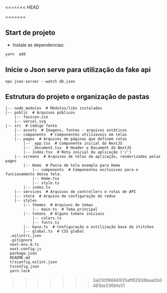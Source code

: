 <<<<<<< HEAD

=======

## Start de projeto

- Instale as dependencias:

```zsh
yarn  add

```

## Inicie o Json serve para utilização da fake api


```
npx json-server --watch db.json

```


## Estrutura do projeto e organização de pastas

```
|-- node_modules  # Módulos/libs instalados
|-- public  # Arquivos públicos
    |-- favicon.ico
    |-- vercel.svg
|-- src  # Código fonte
    |-- assets  # Imagens, fontes - arquivos estáticos
    |-- components  # Componentes utilizaveis em telas
    |-- pages  # Arquivos de páginas que definem rotas
        |-- _app.tsx  # Componente inicial do NextJS
        |-- _document.tsx  # Header e Document do NextJS
        |-- index.tsx  # Rota inicial da aplicação ('/')
    |-- screens  # Arquivos de telas da aplicação, renderizados pelas pages
        |-- Home  # Pasta de tela exemplo para Home
            |-- components  # Componentes exclusivos para o funcionamento dessa tela.
            |-- Home.tsx
            |-- style.ts
        |-- index.ts
    |-- services  # Arquivos de controllers e rotas de API
    |-- store  # Arquivo de configuração do redux
    |-- styles
        |-- themes  # Arquivos de temas
            |-- main.ts  # Tema principal
        |-- tokens  # Alguns tokens iniciais
            |-- colors.ts
            |-- fonts.ts
        |-- base.ts  # Configuração e estilização base do stitches
        |-- global.ts  # CSS global
  .eslintrc.json
  .gitignore
  next-env.d.ts
  next-config.js
  package.json
  README.md
  trsconfig.eslint.json
  tsconfig.json
  yarn.lock
```
>>>>>>> 3a030f8684935aff62838baa2b0461be336bfe51
